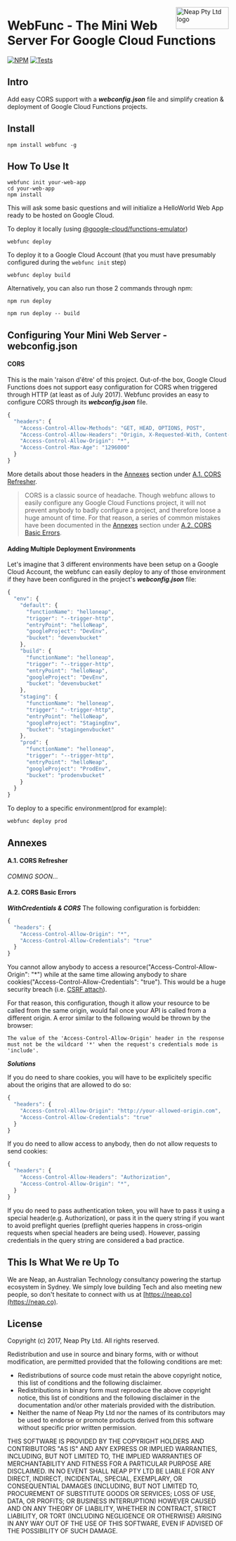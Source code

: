 <a href="https://neap.co" target="_blank"><img src="https://neap.co/img/neap_black_small_logo.png" alt="Neap Pty Ltd logo" title="Neap" align="right" height="50" width="120"/></a>

# WebFunc - The Mini Web Server For Google Cloud Functions
[![NPM][1]][2] [![Tests][3]][4]

[1]: https://img.shields.io/npm/v/webfunc.svg?style=flat
[2]: https://www.npmjs.com/package/webfunc
[3]: https://travis-ci.org/nicolasdao/webfunc.svg?branch=master
[4]: https://travis-ci.org/nicolasdao/webfunc
## Intro
Add easy CORS support with a _**webconfig.json**_ file and simplify creation & deployment of Google Cloud Functions projects.

## Install
```
npm install webfunc -g
```
## How To Use It
```
webfunc init your-web-app
cd your-web-app
npm install
```
This will ask some basic questions and will initialize a HelloWorld Web App ready to be hosted on Google Cloud.

To deploy it locally (using [@google-cloud/functions-emulator](https://github.com/GoogleCloudPlatform/cloud-functions-emulator/))
```
webfunc deploy
```

To deploy it to a Google Cloud Account (that you must have presumably configured during the ```webfunc init``` step)
```
webfunc deploy build
```

Alternatively, you can also run those 2 commands through npm:
```
npm run deploy
```

```
npm run deploy -- build
```

## Configuring Your Mini Web Server - webconfig.json
#### CORS
This is the main 'raison d'être' of this project. Out-of-the box, Google Cloud Functions does not support easy configuration for CORS when triggered through HTTP (at least as of July 2017). Webfunc provides an easy to configure CORS through its _**webconfig.json**_ file. 

```js
{
  "headers": {
    "Access-Control-Allow-Methods": "GET, HEAD, OPTIONS, POST",
    "Access-Control-Allow-Headers": "Origin, X-Requested-With, Content-Type, Accept",
    "Access-Control-Allow-Origin": "*",
    "Access-Control-Max-Age": "1296000"
  }
}
```
More details about those headers in the [Annexes](#annexes) section under [A.1. CORS Refresher](#a1-cors-refresher).

> CORS is a classic source of headache. Though webfunc allows to easily configure any Google Cloud Functions project, it will not prevent anybody to badly configure a project, and therefore loose a huge amount of time. For that reason, a series of common mistakes have been documented in the [Annexes](#annexes) section under [A.2. CORS Basic Errors](#a2-cors-basic-errors).

#### Adding Multiple Deployment Environments
Let's imagine that 3 different environments have been setup on a Google Cloud Account, the webfunc can easily deploy to any of those environment if they have been configured in the project's _**webconfig.json**_ file:

```js
{
  "env": {
    "default": {
      "functionName": "helloneap",
      "trigger": "--trigger-http",
      "entryPoint": "helloNeap",
      "googleProject": "DevEnv",
      "bucket": "devenvbucket"
    },
    "build": {
      "functionName": "helloneap",
      "trigger": "--trigger-http",
      "entryPoint": "helloNeap",
      "googleProject": "DevEnv",
      "bucket": "devenvbucket"
    },
    "staging": {
      "functionName": "helloneap",
      "trigger": "--trigger-http",
      "entryPoint": "helloNeap",
      "googleProject": "StagingEnv",
      "bucket": "stagingenvbucket"
    },
    "prod": {
      "functionName": "helloneap",
      "trigger": "--trigger-http",
      "entryPoint": "helloNeap",
      "googleProject": "ProdEnv",
      "bucket": "prodenvbucket"
    }
  }
}
```

To deploy to a specific environment(prod for example):
```
webfunc deploy prod
```
## Annexes
#### A.1. CORS Refresher
_COMING SOON..._

#### A.2. CORS Basic Errors
_**WithCredentials & CORS**_
The following configuration is forbidden:
```js
{
  "headers": {
    "Access-Control-Allow-Origin": "*",
    "Access-Control-Allow-Credentials": "true"
  }
}
```

You cannot allow anybody to access a resource("Access-Control-Allow-Origin": "*") while at the same time allowing anybody to share cookies("Access-Control-Allow-Credentials": "true"). This would be a huge security breach (i.e. [CSRF attach](https://en.wikipedia.org/wiki/Cross-site_request_forgery)). 

For that reason, this configuration, though it allow your resource to be called from the same origin, would fail once your API is called from a different origin. A error similar to the following would be thrown by the browser:
```
The value of the 'Access-Control-Allow-Origin' header in the response must not be the wildcard '*' when the request's credentials mode is 'include'.
```

__*Solutions*__

If you do need to share cookies, you will have to be explicitely specific about the origins that are allowed to do so:
```js
{
  "headers": {
    "Access-Control-Allow-Origin": "http://your-allowed-origin.com",
    "Access-Control-Allow-Credentials": "true"
  }
}
```

If you do need to allow access to anybody, then do not allow requests to send cookies:
```js
{
  "headers": {
    "Access-Control-Allow-Headers": "Authorization",
    "Access-Control-Allow-Origin": "*",
  }
}
```
If you do need to pass authentication token, you will have to pass it using a special header(e.g. Authorization), or pass it in the query string if you want to avoid preflight queries (preflight queries happens in cross-origin requests when special headers are being used). However, passing credentials in the query string are considered a bad practice. 

## This Is What We re Up To
We are Neap, an Australian Technology consultancy powering the startup ecosystem in Sydney. We simply love building Tech and also meeting new people, so don't hesitate to connect with us at [https://neap.co](https://neap.co).

## License
Copyright (c) 2017, Neap Pty Ltd.
All rights reserved.

Redistribution and use in source and binary forms, with or without modification, are permitted provided that the following conditions are met:
* Redistributions of source code must retain the above copyright notice, this list of conditions and the following disclaimer.
* Redistributions in binary form must reproduce the above copyright notice, this list of conditions and the following disclaimer in the documentation and/or other materials provided with the distribution.
* Neither the name of Neap Pty Ltd nor the names of its contributors may be used to endorse or promote products derived from this software without specific prior written permission.

THIS SOFTWARE IS PROVIDED BY THE COPYRIGHT HOLDERS AND CONTRIBUTORS "AS IS" AND
ANY EXPRESS OR IMPLIED WARRANTIES, INCLUDING, BUT NOT LIMITED TO, THE IMPLIED
WARRANTIES OF MERCHANTABILITY AND FITNESS FOR A PARTICULAR PURPOSE ARE
DISCLAIMED. IN NO EVENT SHALL NEAP PTY LTD BE LIABLE FOR ANY
DIRECT, INDIRECT, INCIDENTAL, SPECIAL, EXEMPLARY, OR CONSEQUENTIAL DAMAGES
(INCLUDING, BUT NOT LIMITED TO, PROCUREMENT OF SUBSTITUTE GOODS OR SERVICES;
LOSS OF USE, DATA, OR PROFITS; OR BUSINESS INTERRUPTION) HOWEVER CAUSED AND
ON ANY THEORY OF LIABILITY, WHETHER IN CONTRACT, STRICT LIABILITY, OR TORT
(INCLUDING NEGLIGENCE OR OTHERWISE) ARISING IN ANY WAY OUT OF THE USE OF THIS
SOFTWARE, EVEN IF ADVISED OF THE POSSIBILITY OF SUCH DAMAGE.
